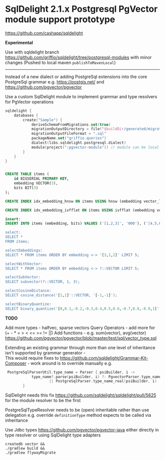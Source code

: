 # SqlDelight 2.1.x Postgresql PgVector module support prototype 

https://github.com/cashapp/sqldelight

**Experimental**

Use with sqldelight branch https://github.com/griffio/sqldelight/tree/postgresql-modules with minor changes (Pushed to local maven `publishToMavenLocal`)

---

Instead of a new dialect or adding PostgreSql extensions into the core PostgreSql grammar e.g. https://postgis.net/ and https://github.com/pgvector/pgvector

Use a custom SqlDelight module to implement grammar and type resolvers for PgVector operations

```kotlin
sqldelight {
    databases {
        create("Sample") {
            deriveSchemaFromMigrations.set(true)
            migrationOutputDirectory = file("$buildDir/generated/migrations")
            migrationOutputFileFormat = ".sql"
            packageName.set("griffio.queries")
            dialect(libs.sqldelight.postgresql.dialect)
            module(project(":pgvector-module")) // module can be local project or external dependency
        }
    }
}
```

```sql

CREATE TABLE items (
    id BIGSERIAL PRIMARY KEY,
    embedding VECTOR(3),
    bits BIT(3)
);

CREATE INDEX idx_embedding_hnsw ON items USING hnsw (embedding vector_l2_ops);

CREATE INDEX idx_embedding_ivfflat ON items USING ivfflat (embedding vector_l2_ops) WITH (lists = 100);

insert:
INSERT INTO items (embedding, bits) VALUES ('[1,2,3]', '000'), ('[4,5,6], '111');

select:
SELECT *
FROM items;

selectEmbeddings:
SELECT * FROM items ORDER BY embedding <-> '[3,1,2]' LIMIT 5;

selectWithVector:
SELECT * FROM items ORDER BY embedding <-> ?::VECTOR LIMIT 5;

selectSubVector:
SELECT subvector(?::VECTOR, 1, 3);

selectCosineDistance:
SELECT cosine_distance('[1,1]'::VECTOR, '[-1,-1]');

selectBinaryQuantize:
SELECT binary_quantize('[0,0.1,-0.2,-0.3,0.4,0.5,0.6,-0.7,0.8,-0.9,1]'::VECTOR);
```

**TODO**

Add more types - halfvec, sparse vectors 
Query Operators - add more for (+ - * = > < <= >= != ||)
Add functions - e.g. sum(vector), avg(vector) https://github.com/pgvector/pgvector/blob/master/test/sql/vector_type.sql

Extending an existing grammar through more than one level of inheritance isn't supported by grammar generator -  
This would require fixes to https://github.com/sqldelight/Grammar-Kit-Composer - work around is to override manually e.g.

```kotlin
 PostgreSqlParserUtil.type_name = Parser { psiBuilder, i ->
            type_name?.parse(psiBuilder, i) ?: PgvectorParser.type_name_real(psiBuilder, i)
                    || PostgreSqlParser.type_name_real(psiBuilder, i)
        }
```

SqlDelight needs this fix https://github.com/sqldelight/sqldelight/pull/5625 for the module resolver to be the first

PostgreSqlTypeResolver needs to be (open) inheritable rather than use delegation e.g.
override `definitionType` method expects to be called via inheritance 

Use Jdbc types https://github.com/pgvector/pgvector-java either directly in type resolver or using SqlDelight type adapters

```shell
createdb vector && 
./gradlew build &&
./gradlew flywayMigrate
```
